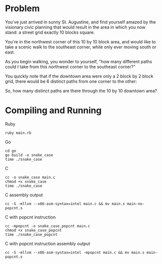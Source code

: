 # Problem

You've just arrived in sunny St. Augustine, and find yourself amazed by the visionary civic planning that would result in the area in which you now stand: a street grid exactly 10 blocks square.

You're in the northwest corner of this 10 by 10 block area, and would like to take a scenic walk to the southeast corner, while only ever moving south or east.

As you begin walking, you wonder to yourself, "how many different paths could I take from this northwest corner to the southeast corner?"

You quickly note that if the downtown area were only a 2 block by 2 block grid, there would be 6 distinct paths from one corner to the other:

So, how many distinct paths are there through the 10 by 10 downtown area?

# Compiling and Running

Ruby

```
ruby main.rb
```

Go

```
cd go
go build -o snake_case
time ./snake_case
```

C

```
cc -o snake_case main.c
chmod +x snake_case
time ./snake_case
```

C assembly output

```
cc -S -mllvm --x86-asm-syntax=intel main.c && mv main.s main-no-popcnt.s
```

C with popcnt instruction

```
cc -mpopcnt -o snake_case_popcnt main.c
chmod +x snake_case_popcnt
time ./snake_case_popcnt
```

C with popcnt instruction assembly output

```
cc -S -mllvm --x86-asm-syntax=intel -mpopcnt main.c && mv main.s main-popcnt.s
```
